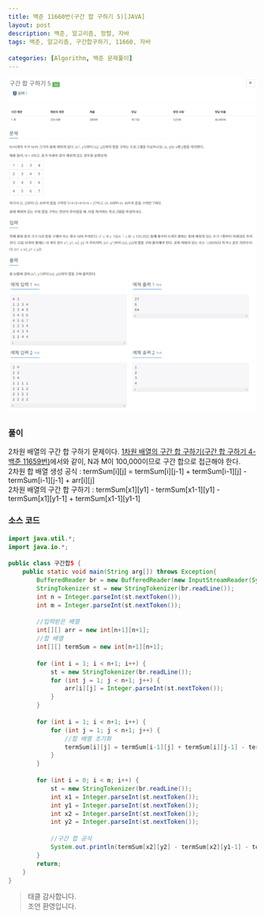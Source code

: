 ```yaml
---
title: 백준 11660번(구간 합 구하기 5)[JAVA]
layout: post
description: 백준, 알고리즘, 정렬, 자바
tags: 백준, 알고리즘, 구간합구하기, 11660, 자바

categories: [Algorithm, 백준 문제풀이]
---
```


![구간합5](/assets/img/구간합5.png)<br/>
![구간합5](/assets/img/구간합5_2.png)

### __풀이__
2차원 배열의 구간 합 구하기 문제이다.
[1차원 배열의 구간 합 구하기(구간 합 구하기 4-백준 11659번)](https://juyeori.github.io/posts/11659/)에서와 같이, N과 M이 100,000이므로 구간 합으로 접근해야 한다. 
<br/>
2차원 합 배열 생성 공식 : termSum[i][j] = termSum[i][j-1] + termSum[i-1][j] - termSum[i-1][j-1] + arr[i][j]
<br/>
2차원 배열의 구간 합 구하기 : termSum[x1][y1] - termSum[x1-1][y1] - termSum[x1][y1-1] + termSum[x1-1][y1-1]

### __소스 코드__ 

```java
import java.util.*;
import java.io.*;

public class 구간합5 {
	public static void main(String arg[]) throws Exception{
		BufferedReader br = new BufferedReader(new InputStreamReader(System.in));
		StringTokenizer st = new StringTokenizer(br.readLine());
		int n = Integer.parseInt(st.nextToken());
		int m = Integer.parseInt(st.nextToken());
		
        //입력받은 배열
		int[][] arr = new int[n+1][n+1];
        //합 배열
		int[][] termSum = new int[n+1][n+1];
		
		for (int i = 1; i < n+1; i++) {
			st = new StringTokenizer(br.readLine());
			for (int j = 1; j < n+1; j++) {
				arr[i][j] = Integer.parseInt(st.nextToken());
			}
		}
		
		for (int i = 1; i < n+1; i++) {
			for (int j = 1; j < n+1; j++) {
				//합 배열 초기화
				termSum[i][j] = termSum[i-1][j] + termSum[i][j-1] - termSum[i-1][j-1] + arr[i][j];
			}
		}
		
		for (int i = 0; i < m; i++) {
			st = new StringTokenizer(br.readLine());
			int x1 = Integer.parseInt(st.nextToken());
			int y1 = Integer.parseInt(st.nextToken());
			int x2 = Integer.parseInt(st.nextToken());
			int y2 = Integer.parseInt(st.nextToken());
			
			//구간 합 공식
			System.out.println(termSum[x2][y2] - termSum[x2][y1-1] - termSum[x1-1][y2] + termSum[x1-1][y1-1]);
		}
		return;
	}
}
```

> 태클 감사합니다.<br/>
> 조언 환영입니다.